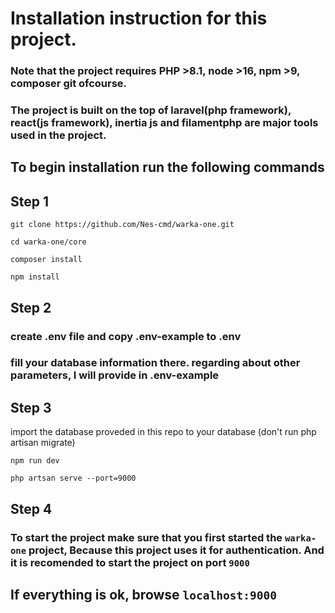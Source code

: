 # Installation instruction for this project.

### Note that the project requires PHP >8.1,  node >16, npm >9, composer git ofcourse.

### The project is built on the top of laravel(php framework), react(js framework), inertia js and filamentphp are major tools used in the project.

## To begin installation run the following commands
## Step 1

    git clone https://github.com/Nes-cmd/warka-one.git
    
    cd warka-one/core

    composer install

    npm install

## Step 2

### create .env file and copy .env-example to .env

### fill your database information there. regarding about other parameters, I will provide in .env-example

## Step 3

import the database proveded in this repo to your database (don't run php artisan migrate)

    npm run dev

    php artsan serve --port=9000

## Step 4

### To start the project make sure that you first started the `warka-one` project, Because this project uses it for authentication. And it is recomended to start the project on port `9000` 

## If everything is ok, browse `localhost:9000`